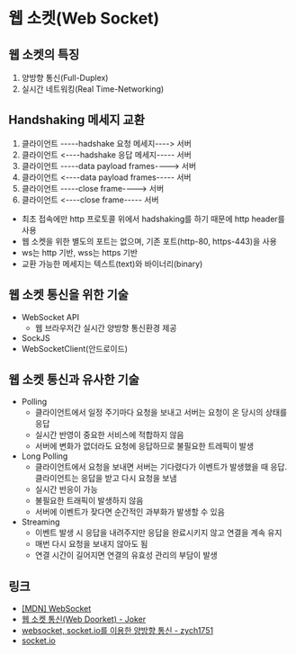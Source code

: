 # 웹 소켓(Web Socket)

## 웹 소켓의 특징

1. 양방향 통신(Full-Duplex)
2. 실시간 네트워킹(Real Time-Networking)

## Handshaking 메세지 교환

1. 클라이언트 -----hadshake 요청 메세지----> 서버
2. 클라이언트 <----hadshake 응답 메세지----- 서버
3. 클라이언트 -----data payload frames----> 서버
4. 클라이언트 <----data payload frames----- 서버
5. 클라이언트 -----close frame----> 서버
6. 클라이언트 <----close frame----- 서버

- 최초 접속에만 http 프로토콜 위에서 hadshaking를 하기 때문에 http header를 사용
- 웹 소켓을 위한 별도의 포트는 없으며, 기존 포트(http-80, https-443)을 사용
- ws는 http 기반, wss는 https 기반
- 교환 가능한 메세지는 텍스트(text)와 바이너리(binary)

## 웹 소켓 통신을 위한 기술

- WebSocket API
  - 웹 브라우저간 실시간 양방향 통신환경 제공
- SockJS
- WebSocketClient(안드로이드)

## 웹 소켓 통신과 유사한 기술

- Polling
  - 클라이언트에서 일정 주기마다 요청을 보내고 서버는 요청이 온 당시의 상태를 응답
  - 실시간 반영이 중요한 서비스에 적합하지 않음
  - 서버에 변화가 없더라도 요청에 응답하므로 불필요한 트레픽이 발생
- Long Polling
  - 클라이언트에서 요청을 보내면 서버는 기다렸다가 이벤트가 발생했을 때 응답. 클라이언트는 응답을 받고 다시 요청을 보냄
  - 실시간 반응이 가능
  - 불필요한 트래픽이 발생하지 않음
  - 서버에 이벤트가 잦다면 순간적인 과부화가 발생할 수 있음
- Streaming
  - 이벤트 발생 시 응답을 내려주지만 응답을 완료시키지 않고 연결을 계속 유지
  - 매번 다시 요청을 보내지 않아도 됨
  - 연결 시간이 길어지면 연결의 유효성 관리의 부담이 발생

## 링크

- [[MDN] WebSocket](https://developer.mozilla.org/ko/docs/Web/API/WebSocket)
- [웹 소켓 통신(Web Doorket) - Joker](https://caileb.tistory.com/185)
- [websocket, socket.io를 이용한 양방향 통신 - zych1751](http://www.secmem.org/blog/2019/08/17/websocket-socketio/)
- [socket.io](https://socket.io/)
